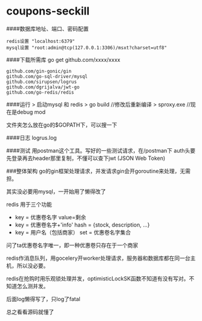 # coupons-seckill
####数据库地址、端口、密码配置

    redis设置 "localhost:6379"
    mysql设置 "root:admin@tcp(127.0.0.1:3306)/msxt?charset=utf8"

####下载所需库 go get github.com/xxxx/xxxx

    github.com/gin-gonic/gin
    github.com/go-sql-driver/mysql
    github.com/sirupsen/logrus
    github.com/dgrijalva/jwt-go
    github.com/go-redis/redis

####运行
    > 启动mysql 和 redis
    > go build   //修改后重新编译
    > sproxy.exe  //现在是debug mod 

文件夹怎么放在go的$GOPATH下，可以搜一下

####日志
    logrus.log

####测试
用postman这个工具。写好的一些测试请求，在/postman下
auth头要先登录再去header那里复制，不懂可以查下jwt (JSON Web Token)

###整体架构
go的gin框架处理请求，并发请求gin会开goroutine来处理，无需担。

其实没必要用mysql，一开始用了懒得改了

redis 用于三个功能 
+ key = 优惠卷名字 value=剩余
+ key = 优惠卷名字+'info' hash = {stock, description, ...}
+ key = 用户名（包括商家） set = 优惠卷名字集合


问了ta优惠卷名字唯一，即一种优惠卷只存在于一个商家

redis作消息队列，用gocelery开worker处理请求，服务器和数据库都在同一台主机，所以没必要。

redis在抢购时用乐观锁处理并发，optimisticLockSK函数不知道有没有写对。不知道怎么测并发。

后面log懒得写了，只log了fatal

总之看看源码就懂了




